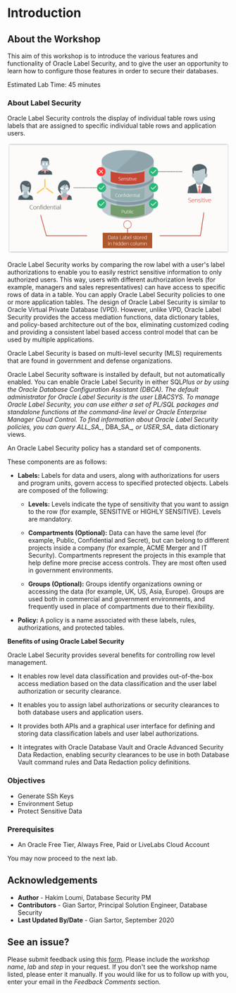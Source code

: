 # Introduction

## About the Workshop

This aim of this workshop is to introduce the various features and functionality of Oracle Label Security, and to give the user an opportunity to learn how to configure those features in order to secure their databases.

Estimated Lab Time: 45 minutes

### About Label Security
Oracle Label Security controls the display of individual table rows using labels that are assigned to specific individual table rows and application users.

![](./images/ols-concept.png)

Oracle Label Security works by comparing the row label with a user's label authorizations to enable you to easily restrict sensitive information to only authorized users. This way, users with different authorization levels (for example, managers and sales representatives) can have access to specific rows of data in a table. You can apply Oracle Label Security policies to one or more application tables. The design of Oracle Label Security is similar to Oracle Virtual Private Database (VPD). However, unlike VPD, Oracle Label Security provides the access mediation functions, data dictionary tables, and policy-based architecture out of the box, eliminating customized coding and providing a consistent label based access control model that can be used by multiple applications.

Oracle Label Security is based on multi-level security (MLS) requirements that are found in government and defense organizations.

Oracle Label Security software is installed by default, but not automatically enabled. You can enable Oracle Label Security in either SQL*Plus or by using the Oracle Database Configuration Assistant (DBCA). The default administrator for Oracle Label Security is the user LBACSYS. To manage Oracle Label Security, you can use either a set of PL/SQL packages and standalone functions at the command-line level or Oracle Enterprise Manager Cloud Control. To find information about Oracle Label Security policies, you can query ALL_SA_*, DBA_SA_*, or USER_SA_* data dictionary views.

An Oracle Label Security policy has a standard set of components.

These components are as follows:

- **Labels:** Labels for data and users, along with authorizations for users and program units, govern access to specified protected objects. Labels are composed of the following:

    - **Levels:** Levels indicate the type of sensitivity that you want to assign to the row (for example, SENSITIVE or HIGHLY SENSITIVE). Levels are mandatory.

    - **Compartments (Optional):** Data can have the same level (for example, Public, Confidential and Secret), but can belong to different projects inside a company (for example, ACME Merger and IT Security). Compartments represent the projects in this example that help define more precise access controls. They are most often used in government environments.

    - **Groups (Optional):** Groups identify organizations owning or accessing the data (for example, UK, US, Asia, Europe). Groups are used both in commercial and government environments, and frequently used in place of compartments due to their flexibility.

- **Policy:** A policy is a name associated with these labels, rules, authorizations, and protected tables.

**Benefits of using Oracle Label Security**

Oracle Label Security provides several benefits for controlling row level management.

- It enables row level data classification and provides out-of-the-box access mediation based on the data classification and the user label authorization or security clearance.

- It enables you to assign label authorizations or security clearances to both database users and application users.

- It provides both APIs and a graphical user interface for defining and storing data classification labels and user label authorizations.

- It integrates with Oracle Database Vault and Oracle Advanced Security Data Redaction, enabling security clearances to be use in both Database Vault command rules and Data Redaction policy definitions.

### Objectives
* Generate SSh Keys
* Environment Setup
* Protect Sensitive Data

### Prerequisites

* An Oracle Free Tier, Always Free, Paid or LiveLabs Cloud Account

You may now proceed to the next lab.

## Acknowledgements
- **Author** - Hakim Loumi, Database Security PM
- **Contributors** - Gian Sartor, Principal Solution Engineer, Database Security
- **Last Updated By/Date** - Gian Sartor, September 2020

## See an issue?
Please submit feedback using this [form](https://apexapps.oracle.com/pls/apex/f?p=133:1:::::P1_FEEDBACK:1). Please include the *workshop name*, *lab* and *step* in your request.  If you don't see the workshop name listed, please enter it manually. If you would like for us to follow up with you, enter your email in the *Feedback Comments* section.
